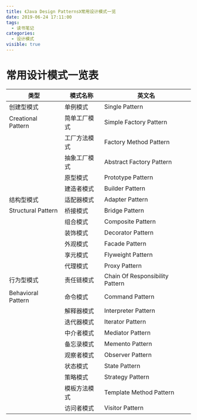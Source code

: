 ```yaml
---
title: 《Java Design Patterns》常用设计模式一览
date: 2019-06-24 17:11:00
tags: 
  - 读书笔记
categories:
  - 设计模式
visible: true
---
```


# 常用设计模式一览表

| 类型               | 模式名称     | 英文名                          |
| ------------------ | ------------ | ------------------------------- |
| 创建型模式         | 单例模式     | Single Pattern                  |
| Creational Pattern | 简单工厂模式 | Simple Factory Pattern          |
|                    | 工厂方法模式 | Factory Method Pattern          |
|                    | 抽象工厂模式 | Abstract Factory Pattern        |
|                    | 原型模式     | Prototype Pattern               |
|                    | 建造者模式   | Builder Pattern                 |
| 结构型模式         | 适配器模式   | Adapter Pattern                 |
| Structural Pattern | 桥接模式     | Bridge Pattern                  |
|                    | 组合模式     | Composite Pattern               |
|                    | 装饰模式     | Decorator Pattern               |
|                    | 外观模式     | Facade Pattern                  |
|                    | 享元模式     | Flyweight Pattern               |
|                    | 代理模式     | Proxy Pattern                   |
| 行为型模式         | 责任链模式   | Chain Of Responsibility Pattern |
| Behavioral Pattern | 命令模式     | Command Pattern                 |
|                    | 解释器模式   | Interpreter Pattern             |
|                    | 迭代器模式   | Iterator Pattern                |
|                    | 中介者模式   | Mediator Pattern                |
|                    | 备忘录模式   | Memento Pattern                 |
|                    | 观察者模式   | Observer Pattern                |
|                    | 状态模式     | State Pattern                   |
|                    | 策略模式     | Strategy Pattern                |
|                    | 模板方法模式 | Template Method Pattern         |
|                    | 访问者模式   | Visitor Pattern                 |

